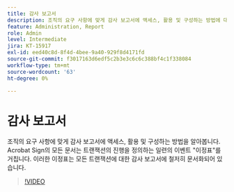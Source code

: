 ```yaml
---
title: 감사 보고서
description: 조직의 요구 사항에 맞게 감사 보고서에 액세스, 활용 및 구성하는 방법에 대해 알아보십시오
feature: Administration, Report
role: Admin
level: Intermediate
jira: KT-15917
exl-id: eed40c8d-8f4d-4bee-9a40-929f8d4171fd
source-git-commit: f3017163d6edf5c2b3e3c6c6c388bf4c1f338084
workflow-type: tm+mt
source-wordcount: '63'
ht-degree: 0%

---
```


# 감사 보고서

조직의 요구 사항에 맞게 감사 보고서에 액세스, 활용 및 구성하는 방법을 알아봅니다. Acrobat Sign의 모든 문서는 트랜잭션의 진행을 정의하는 일련의 이벤트 &quot;이정표&quot;를 거칩니다. 이러한 이정표는 모든 트랜잭션에 대한 감사 보고서에 철저히 문서화되어 있습니다.

>[!VIDEO](https://video.tv.adobe.com/v/3448552?quality=12&learn=on&hidetitle=true&captions=kor)
